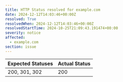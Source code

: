 ```yaml
---
title: HTTP Status resolved for example.com
date: 2024-12-12T14:03:46+00:00Z
resolved: True
resolvedWhen: 2024-12-12T14:03:46+00:00Z
resolvedStartTime: 2024-10-25T21:09:43.191474+00:00
severity: notice
affected:
  - example.com
section: issue
---
```


| Expected Statuses | Actual Status  |
|-------------------|----------------|
| 200, 301, 302 | 200 |
